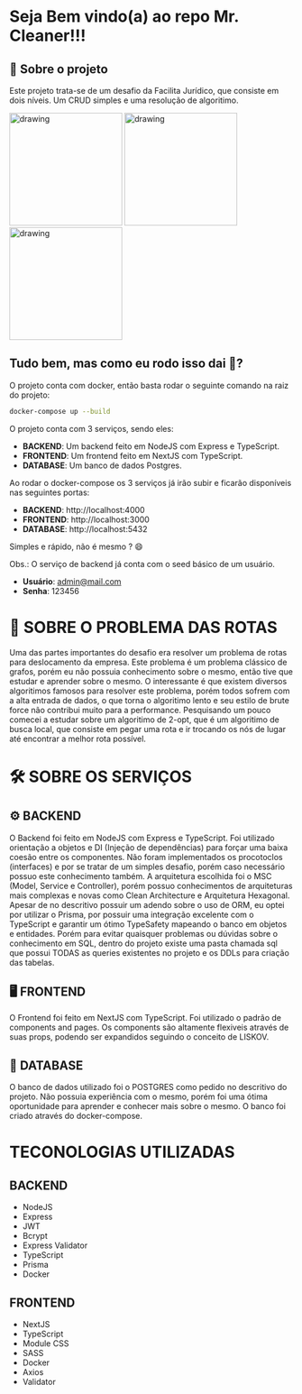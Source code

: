 # Seja Bem vindo(a) ao repo Mr. Cleaner!!!

## 🚧 Sobre o projeto
Este projeto trata-se de um desafio da Facilita Jurídico, que consiste em dois níveis. Um CRUD simples e uma resolução de algoritimo. 

<img src="https://ibb.co/RjTmKQd" alt="drawing" width="200"/>
<img src="https://ibb.co/SR2ZDVX" alt="drawing" width="200"/>
<img src="https://ibb.co/yV261WJ "alt="drawing" width="200"/>


## Tudo bem, mas como eu rodo isso dai 🧐?
O projeto conta com docker, então basta rodar o seguinte comando na raiz do projeto:
```bash
docker-compose up --build
```
O projeto conta com 3 serviços, sendo eles:
- **BACKEND**: Um backend feito em NodeJS com Express e TypeScript.
- **FRONTEND**: Um frontend feito em NextJS com TypeScript.
- **DATABASE**: Um banco de dados Postgres.

Ao rodar o docker-compose os 3 serviços já irão subir e ficarão disponíveis nas seguintes portas:
- **BACKEND**: http://localhost:4000
- **FRONTEND**: http://localhost:3000
- **DATABASE**: http://localhost:5432

Simples e rápido, não é mesmo ? 😄

Obs.: O serviço de backend já conta com o seed básico de um usuário.
- **Usuário**: admin@mail.com
- **Senha**: 123456

# 🚕 SOBRE O PROBLEMA DAS ROTAS
Uma das partes importantes do desafio era resolver um problema de rotas para deslocamento da empresa.
Este problema é um problema clássico de grafos, porém eu não possuia conhecimento sobre o mesmo, então tive que estudar e aprender sobre o mesmo.
O interessante é que existem diversos algoritimos famosos para resolver este problema, porém todos sofrem com a alta entrada de dados, o que torna o algoritimo lento e seu estilo de brute force não contribui muito para a performance.
Pesquisando um pouco comecei a estudar sobre um algoritimo de 2-opt, que é um algoritimo de busca local, que consiste em pegar uma rota e ir trocando os nós de lugar até encontrar a melhor rota possível.

# 🛠 SOBRE OS SERVIÇOS

## ⚙️ BACKEND
O Backend foi feito em NodeJS com Express e TypeScript. Foi utilizado orientação a objetos e DI (Injeção de dependências) para forçar uma baixa coesão entre os componentes.
Não foram implementados os procotoclos (interfaces) e por se tratar de um simples desafio, porém caso necessário possuo este conhecimento também. A arquitetura escolhida foi o MSC (Model, Service e Controller), porém possuo
conhecimentos de arquiteturas mais complexas e novas como Clean Architecture e Arquitetura Hexagonal.
Apesar de no descritivo possuir um adendo sobre o uso de ORM, eu optei por utilizar o Prisma, por possuir uma integração excelente com o TypeScript e garantir um ótimo TypeSafety mapeando o banco em objetos e entidades. Porém para evitar quaisquer problemas
ou dúvidas sobre o conhecimento em SQL, dentro do projeto existe uma pasta chamada sql que possui TODAS as queries existentes no projeto
e os DDLs para criação das tabelas.

## 🖥️ FRONTEND
O Frontend foi feito em NextJS com TypeScript. Foi utilizado o padrão de components and pages. Os components são altamente flexiveis através de suas props, podendo ser expandidos seguindo o conceito de LISKOV.

## 📝 DATABASE
O banco de dados utilizado foi o POSTGRES como pedido no descritivo do projeto. Não possuia experiência com o mesmo, porém foi uma ótima oportunidade para aprender e conhecer mais sobre o mesmo. O banco foi criado através do docker-compose.

# TECONOLOGIAS UTILIZADAS
## BACKEND
- NodeJS
- Express
- JWT
- Bcrypt
- Express Validator
- TypeScript
- Prisma
- Docker


## FRONTEND
- NextJS
- TypeScript
- Module CSS
- SASS
- Docker
- Axios
- Validator


